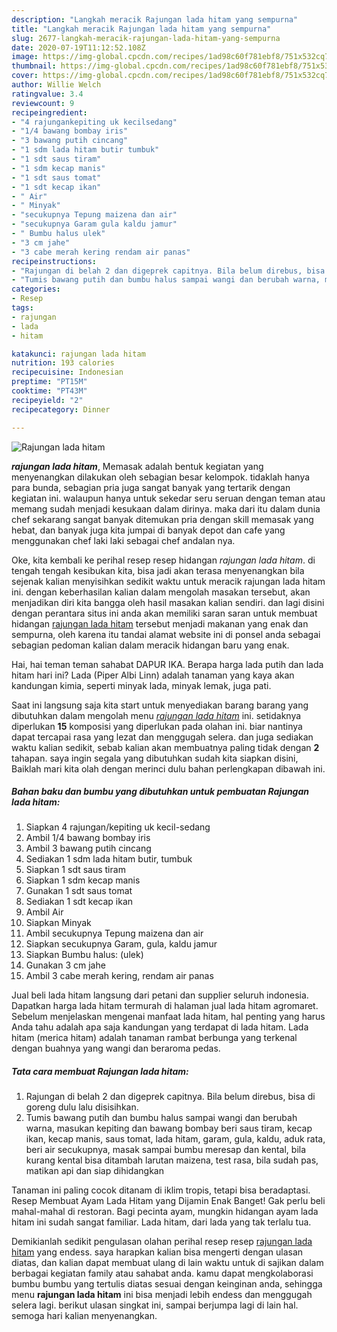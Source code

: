 ```yaml
---
description: "Langkah meracik Rajungan lada hitam yang sempurna"
title: "Langkah meracik Rajungan lada hitam yang sempurna"
slug: 2677-langkah-meracik-rajungan-lada-hitam-yang-sempurna
date: 2020-07-19T11:12:52.108Z
image: https://img-global.cpcdn.com/recipes/1ad98c60f781ebf8/751x532cq70/rajungan-lada-hitam-foto-resep-utama.jpg
thumbnail: https://img-global.cpcdn.com/recipes/1ad98c60f781ebf8/751x532cq70/rajungan-lada-hitam-foto-resep-utama.jpg
cover: https://img-global.cpcdn.com/recipes/1ad98c60f781ebf8/751x532cq70/rajungan-lada-hitam-foto-resep-utama.jpg
author: Willie Welch
ratingvalue: 3.4
reviewcount: 9
recipeingredient:
- "4 rajungankepiting uk kecilsedang"
- "1/4 bawang bombay iris"
- "3 bawang putih cincang"
- "1 sdm lada hitam butir tumbuk"
- "1 sdt saus tiram"
- "1 sdm kecap manis"
- "1 sdt saus tomat"
- "1 sdt kecap ikan"
- " Air"
- " Minyak"
- "secukupnya Tepung maizena dan air"
- "secukupnya Garam gula kaldu jamur"
- " Bumbu halus ulek"
- "3 cm jahe"
- "3 cabe merah kering rendam air panas"
recipeinstructions:
- "Rajungan di belah 2 dan digeprek capitnya. Bila belum direbus, bisa di goreng dulu lalu disisihkan."
- "Tumis bawang putih dan bumbu halus sampai wangi dan berubah warna, masukan kepiting dan bawang bombay beri saus tiram, kecap ikan, kecap manis, saus tomat, lada hitam, garam, gula, kaldu, aduk rata, beri air secukupnya, masak sampai bumbu meresap dan kental, bila kurang kental bisa ditambah larutan maizena, test rasa, bila sudah pas, matikan api dan siap dihidangkan"
categories:
- Resep
tags:
- rajungan
- lada
- hitam

katakunci: rajungan lada hitam 
nutrition: 193 calories
recipecuisine: Indonesian
preptime: "PT15M"
cooktime: "PT43M"
recipeyield: "2"
recipecategory: Dinner

---
```



![Rajungan lada hitam](https://img-global.cpcdn.com/recipes/1ad98c60f781ebf8/751x532cq70/rajungan-lada-hitam-foto-resep-utama.jpg)

<b><i>rajungan lada hitam</i></b>, Memasak adalah bentuk kegiatan yang menyenangkan dilakukan oleh sebagian besar kelompok. tidaklah hanya para bunda, sebagian pria juga sangat banyak yang tertarik dengan kegiatan ini. walaupun hanya untuk sekedar seru seruan dengan teman atau memang sudah menjadi kesukaan dalam dirinya. maka dari itu dalam dunia chef sekarang sangat banyak ditemukan pria dengan skill memasak yang hebat, dan banyak juga kita jumpai di banyak depot dan cafe yang menggunakan chef laki laki sebagai chef andalan nya.

Oke, kita kembali ke perihal resep resep hidangan <i>rajungan lada hitam</i>. di tengah tengah kesibukan kita, bisa jadi akan terasa menyenangkan bila sejenak kalian menyisihkan sedikit waktu untuk meracik rajungan lada hitam ini. dengan keberhasilan kalian dalam mengolah masakan tersebut, akan menjadikan diri kita bangga oleh hasil masakan kalian sendiri. dan lagi disini dengan perantara situs ini anda akan memiliki saran saran untuk membuat hidangan <u>rajungan lada hitam</u> tersebut menjadi makanan yang enak dan sempurna, oleh karena itu tandai alamat website ini di ponsel anda sebagai sebagian pedoman kalian dalam meracik hidangan baru yang enak.

Hai, hai teman teman sahabat DAPUR IKA. Berapa harga lada putih dan lada hitam hari ini? Lada (Piper Albi Linn) adalah tanaman yang kaya akan kandungan kimia, seperti minyak lada, minyak lemak, juga pati.


Saat ini langsung saja kita start untuk menyediakan barang barang yang dibutuhkan dalam mengolah menu <u><i>rajungan lada hitam</i></u> ini. setidaknya diperlukan <b>15</b> komposisi yang diperlukan pada olahan ini. biar nantinya dapat tercapai rasa yang lezat dan menggugah selera. dan juga sediakan waktu kalian sedikit, sebab kalian akan membuatnya paling tidak dengan <b>2</b> tahapan. saya ingin segala yang dibutuhkan sudah kita siapkan disini, Baiklah mari kita olah dengan merinci dulu bahan perlengkapan dibawah ini.

<!--inarticleads1-->

##### Bahan baku dan bumbu yang dibutuhkan untuk pembuatan Rajungan lada hitam:

1. Siapkan 4 rajungan/kepiting uk kecil-sedang
1. Ambil 1/4 bawang bombay iris
1. Ambil 3 bawang putih cincang
1. Sediakan 1 sdm lada hitam butir, tumbuk
1. Siapkan 1 sdt saus tiram
1. Siapkan 1 sdm kecap manis
1. Gunakan 1 sdt saus tomat
1. Sediakan 1 sdt kecap ikan
1. Ambil  Air
1. Siapkan  Minyak
1. Ambil secukupnya Tepung maizena dan air
1. Siapkan secukupnya Garam, gula, kaldu jamur
1. Siapkan  Bumbu halus: (ulek)
1. Gunakan 3 cm jahe
1. Ambil 3 cabe merah kering, rendam air panas


Jual beli lada hitam langsung dari petani dan supplier seluruh indonesia. Dapatkan harga lada hitam termurah di halaman jual lada hitam agromaret. Sebelum menjelaskan mengenai manfaat lada hitam, hal penting yang harus Anda tahu adalah apa saja kandungan yang terdapat di lada hitam. Lada hitam (merica hitam) adalah tanaman rambat berbunga yang terkenal dengan buahnya yang wangi dan beraroma pedas. 

<!--inarticleads2-->

##### Tata cara membuat Rajungan lada hitam:

1. Rajungan di belah 2 dan digeprek capitnya. Bila belum direbus, bisa di goreng dulu lalu disisihkan.
1. Tumis bawang putih dan bumbu halus sampai wangi dan berubah warna, masukan kepiting dan bawang bombay beri saus tiram, kecap ikan, kecap manis, saus tomat, lada hitam, garam, gula, kaldu, aduk rata, beri air secukupnya, masak sampai bumbu meresap dan kental, bila kurang kental bisa ditambah larutan maizena, test rasa, bila sudah pas, matikan api dan siap dihidangkan


Tanaman ini paling cocok ditanam di iklim tropis, tetapi bisa beradaptasi. Resep Membuat Ayam Lada Hitam yang Dijamin Enak Banget! Gak perlu beli mahal-mahal di restoran. Bagi pecinta ayam, mungkin hidangan ayam lada hitam ini sudah sangat familiar. Lada hitam, dari lada yang tak terlalu tua. 

Demikianlah sedikit pengulasan olahan perihal resep resep <u>rajungan lada hitam</u> yang endess. saya harapkan kalian bisa mengerti dengan ulasan diatas, dan kalian dapat membuat ulang di lain waktu untuk di sajikan dalam berbagai kegiatan family atau sahabat anda. kamu dapat mengkolaborasi bumbu bumbu yang tertulis diatas sesuai dengan keinginan anda, sehingga menu <b>rajungan lada hitam</b> ini bisa menjadi lebih endess dan menggugah selera lagi. berikut ulasan singkat ini, sampai berjumpa lagi di lain hal. semoga hari kalian menyenangkan.
